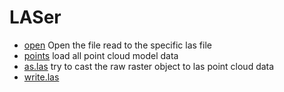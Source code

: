 ﻿# LASer



+ [open](LASer/open.1) Open the file read to the specific las file
+ [points](LASer/points.1) load all point cloud model data
+ [as.las](LASer/as.las.1) try to cast the raw raster object to las point cloud data
+ [write.las](LASer/write.las.1) 
